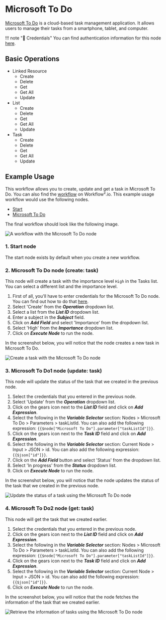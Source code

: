 # Microsoft To Do

[Microsoft To Do](https://todo.microsoft.com) is a cloud-based task management application. It allows users to manage their tasks from a smartphone, tablet, and computer.

!!! note "🔑 Credentials"
    You can find authentication information for this node [here](/workflow/integrations/credentials/microsoft/).


## Basic Operations

* Linked Resource
    * Create
    * Delete
    * Get
    * Get All
    * Update
* List
    * Create
    * Delete
    * Get
    * Get All
    * Update
* Task
    * Create
    * Delete
    * Get
    * Get All
    * Update

## Example Usage

This workflow allows you to create, update and get a task in Microsoft To Do. You can also find the [workflow](https://WF².io/workflows/1114) on Workflow².io. This example usage workflow would use the following nodes.
- [Start](/workflow/integrations/core-nodes/workflow-nodes-base.start/)
- [Microsoft To Do]()

The final workflow should look like the following image.

![A workflow with the Microsoft To Do node](/_images/integrations/nodes/microsofttodo/workflow.png)

### 1. Start node

The start node exists by default when you create a new workflow.

### 2. Microsoft To Do node (create: task)

This node will create a task with the importance level `High` in the Tasks list. You can select a different list and the importance level.

1. First of all, you'll have to enter credentials for the Microsoft To Do node. You can find out how to do that [here](/workflow/integrations/credentials/microsoft/).
2. Select 'Create' from the ***Operation*** dropdown list.
3. Select a list from the ***List ID*** dropdown list.
4. Enter a subject in the ***Subject*** field.
5. Click on ***Add Field*** and select 'Importance' from the dropdown list.
6. Select 'High' from the ***Importance*** dropdown list.
7. Click on ***Execute Node*** to run the node.

In the screenshot below, you will notice that the node creates a new task in Microsoft To Do.

![Create a task with the Microsoft To Do node](/_images/integrations/nodes/microsofttodo/microsofttodo_node.png)

### 3. Microsoft To Do1 node (update: task)

This node will update the status of the task that we created in the previous node.


1. Select the credentials that you entered in the previous node.
2. Select 'Update' from the ***Operation*** dropdown list.
3. Click on the gears icon next to the ***List ID*** field and click on ***Add Expression***.
4. Select the following in the ***Variable Selector*** section: Nodes > Microsoft To Do > Parameters > taskListId. You can also add the following expression: `{{$node["Microsoft To Do"].parameter["taskListId"]}}`.
5. Click on the gears icon next to the ***Task ID*** field and click on ***Add Expression***.
6. Select the following in the ***Variable Selector*** section: Current Node > Input > JSON > id. You can also add the following expression: `{{$json["id"]}}`.
7. Click on the ***Add Field*** button and select 'Status' from the dropdown list.
8. Select 'In progress' from the ***Status*** dropdown list.
9. Click on ***Execute Node*** to run the node.


In the screenshot below, you will notice that the node updates the status of the task that we created in the previous node.

![Update the status of a task using the Microsoft To Do node](/_images/integrations/nodes/microsofttodo/microsofttodo1_node.png)

### 4. Microsoft To Do2 node (get: task)

This node will get the task that we created earlier.


1. Select the credentials that you entered in the previous node.
2. Click on the gears icon next to the ***List ID*** field and click on ***Add Expression***.
3. Select the following in the ***Variable Selector*** section: Nodes > Microsoft To Do > Parameters > taskListId. You can also add the following expression: `{{$node["Microsoft To Do"].parameter["taskListId"]}}`.
4. Click on the gears icon next to the ***Task ID*** field and click on ***Add Expression***.
5. Select the following in the ***Variable Selector*** section: Current Node > Input > JSON > id. You can also add the following expression: `{{$json["id"]}}`.
6. Click on ***Execute Node*** to run the node.


In the screenshot below, you will notice that the node fetches the information of the task that we created earlier.

![Retrieve the information of tasks using the Microsoft To Do node](/_images/integrations/nodes/microsofttodo/microsofttodo2_node.png)
